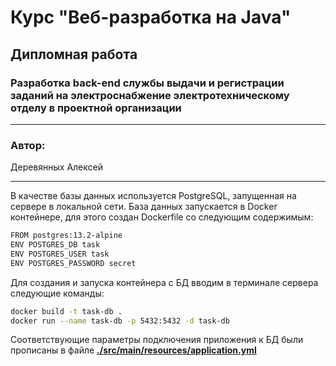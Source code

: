 # Курс "Веб-разработка на Java"
## Дипломная работа
### Разработка back-end службы выдачи и регистрации заданий на электроснабжение электротехническому отделу в проектной организации
* **
### Автор:
Деревянных Алексей
* **

В качестве базы данных используется PostgreSQL, запущенная на сервере в локальной сети. База данных запускается в Docker контейнере, для этого создан Dockerfile со следующим содержимым:
```bash
FROM postgres:13.2-alpine
ENV POSTGRES_DB task
ENV POSTGRES_USER task
ENV POSTGRES_PASSWORD secret
```
Для создания и запуска контейнера с БД вводим в терминале сервера следующие команды:
```bash
docker build -t task-db .
docker run --name task-db -p 5432:5432 -d task-db
```
Соответствующие параметры подключения приложения к БД были прописаны в файле **[./src/main/resources/application.yml](./src/main/resources/application.yml)**
